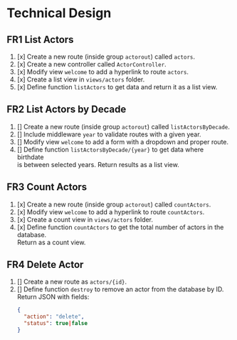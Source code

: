 # Technical Design

## FR1 List Actors
1. [x] Create a new route (inside group `actorout`) called `actors`.
2. [x] Create a new controller called `ActorController`.
3. [x] Modify view `welcome` to add a hyperlink to route `actors`.
4. [x] Create a list view in `views/actors` folder.
5. [x] Define function `listActors` to get data and return it as a list view.

## FR2 List Actors by Decade
1. [] Create a new route (inside group `actorout`) called `listActorsByDecade`.
2. [] Include middleware `year` to validate routes with a given year.
3. [] Modify view `welcome` to add a form with a dropdown and proper route.
4. [] Define function `listActorsByDecade/{year}` to get data where birthdate  
   is between selected years. Return results as a list view.

## FR3 Count Actors
1. [x] Create a new route (inside group `actorout`) called `countActors`.
2. [x] Modify view `welcome` to add a hyperlink to route `countActors`.
3. [x] Create a count view in `views/actors` folder.
4. [x] Define function `countActors` to get the total number of actors in the database.  
   Return as a count view.

## FR4 Delete Actor
1. [] Create a new route as `actors/{id}`.
2. [] Define function `destroy` to remove an actor from the database by ID.  
   Return JSON with fields:
   ```json
   {
     "action": "delete",
     "status": true|false
   }

